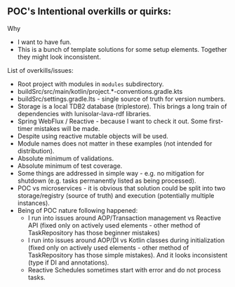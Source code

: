 

## POC's Intentional overkills or quirks:

Why 
- I want to have fun.
- This is a bunch of template solutions for some setup elements. Together they might look inconsistent. 

List of overkills/issues: 
- Root project with modules in <code>modules</code> subdirectory.
- buildSrc/src/main/kotlin/project.*-conventions.gradle.kts
- buildSrc/settings.gradle.lts - single source of truth for version numbers.
- Storage is a local TDB2 database (triplestore). This brings a long train of dependencies with lunisolar-lava-rdf libraries.
- Spring WebFlux / Reactive - because I want to check it out. Some first-timer mistakes will be made.
- Despite using reactive mutable objects will be used.  
- Module names does not matter in these examples (not intended for distribution).
- Absolute minimum of validations.
- Absolute minimum of test coverage. 
- Some things are addressed in simple way - e.g. no mitigation for shutdown (e.g. tasks permanently listed as being processed).
- POC vs microservices - it is obvious that solution could be split into two storage/registry (source of truth) and execution (potentially multiple instances).
- Being of POC nature following happened: 
  - I run into issues around AOP/Transaction management vs Reactive API (fixed only on actively used elements - other method of TaskRepository has those beginner mistakes)
  - I run into issues around AOP/DI vs Kotlin classes during initialization (fixed only on actively used elements - other method of TaskRepository has those simple mistakes). 
    And it looks inconsistent (type if DI and annotations).
  - Reactive Schedules sometimes start with error and do not process tasks.
